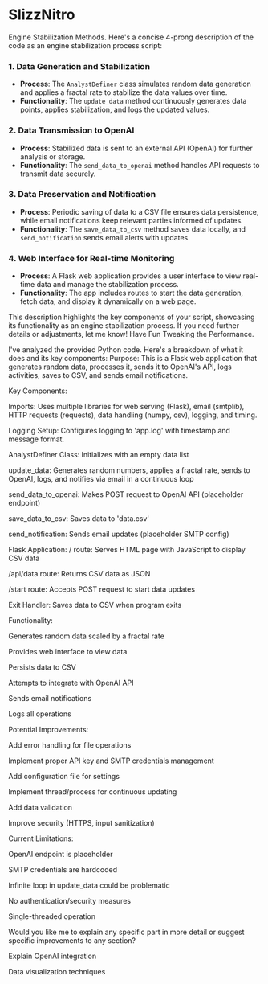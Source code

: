 # SlizzNitro
Engine Stabilization Methods.
Here's a concise 4-prong description of the code as an engine stabilization process script:

### 1. **Data Generation and Stabilization**
- **Process**: The `AnalystDefiner` class simulates random data generation and applies a fractal rate to stabilize the data values over time.
- **Functionality**: The `update_data` method continuously generates data points, applies stabilization, and logs the updated values.

### 2. **Data Transmission to OpenAI**
- **Process**: Stabilized data is sent to an external API (OpenAI) for further analysis or storage.
- **Functionality**: The `send_data_to_openai` method handles API requests to transmit data securely.

### 3. **Data Preservation and Notification**
- **Process**: Periodic saving of data to a CSV file ensures data persistence, while email notifications keep relevant parties informed of updates.
- **Functionality**: The `save_data_to_csv` method saves data locally, and `send_notification` sends email alerts with updates.

### 4. **Web Interface for Real-time Monitoring**
- **Process**: A Flask web application provides a user interface to view real-time data and manage the stabilization process.
- **Functionality**: The app includes routes to start the data generation, fetch data, and display it dynamically on a web page.

This description highlights the key components of your script, showcasing its functionality as an engine stabilization process. If you need further details or adjustments, let me know!
Have Fun Tweaking the Performance.

I've analyzed the provided Python code. Here's a breakdown of what it does and its key components:
Purpose: 
This is a Flask web application that generates random data, processes it, sends it to OpenAI's API, logs activities, saves to CSV, and sends email notifications.

Key Components:

Imports: Uses multiple libraries for web serving (Flask), email (smtplib), HTTP requests (requests), data handling (numpy, csv), logging, and timing.

Logging Setup: Configures logging to 'app.log' with timestamp and message format.

AnalystDefiner Class:
Initializes with an empty data list

update_data: Generates random numbers, applies a fractal rate, sends to OpenAI, logs, and notifies via email in a continuous loop

send_data_to_openai: Makes POST request to OpenAI API (placeholder endpoint)

save_data_to_csv: Saves data to 'data.csv'

send_notification: Sends email updates (placeholder SMTP config)

Flask Application:
/ route: Serves HTML page with JavaScript to display CSV data

/api/data route: Returns CSV data as JSON

/start route: Accepts POST request to start data updates

Exit Handler: Saves data to CSV when program exits

Functionality:

Generates random data scaled by a fractal rate

Provides web interface to view data

Persists data to CSV

Attempts to integrate with OpenAI API

Sends email notifications

Logs all operations

Potential Improvements:

Add error handling for file operations

Implement proper API key and SMTP credentials management

Add configuration file for settings

Implement thread/process for continuous updating

Add data validation

Improve security (HTTPS, input sanitization)

Current Limitations:

OpenAI endpoint is placeholder

SMTP credentials are hardcoded

Infinite loop in update_data could be problematic

No authentication/security measures

Single-threaded operation

Would you like me to explain any specific part in more detail or suggest specific improvements to any section?

Explain OpenAI integration

Data visualization techniques
